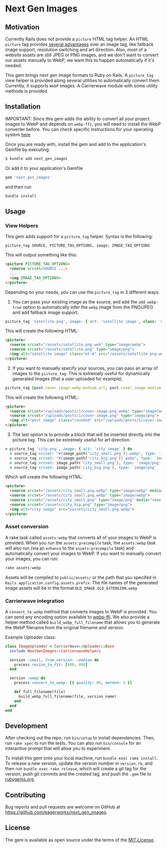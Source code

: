 # Next Gen Images

## Motivation

Currently Rails does not provide a `picture` HTML tag helper. An HTML `picture` tag provides [several advantages](https://blog.bitsrc.io/why-you-should-use-picture-tag-instead-of-img-tag-b9841e86bf8b) over an image tag, like fallback image support, resolution switching and art direction.
Also, most of a website assets are still JPEG or PNG images, and we don't want to convert our assets manually to WebP, we want this to happen automatically if it's needed.

This gem brings next gen image formats to Ruby on Rails. A `picture_tag` view helper is provided along several utilities to automatically convert them. Currently, it supports `WebP` images. A Carrierwave module with some utility methods is provided.


## Installation

IMPORTANT:
Since this gem adds the ability to convert all your project images to WebP and depends on `webp-ffi`, you will need to install the WebP converter before. You can check specific instructions for your operating system [here](https://github.com/le0pard/webp-ffi#installation)

Once you are ready with, install the gem and add to the application's Gemfile by executing:

```bash
$ bundle add next_gen_images
```

Or add it to your application's Gemfile
```ruby
gem 'next_gen_images'
```
and then run 
```bash
bundle install
```

## Usage

### View Helpers

This gem adds support for a `picture_tag` helper. Syntax is the following:
```
picture_tag SOURCE, PICTURE_TAG_OPTIONS, image: IMAGE_TAG_OPTIONS
```

This will output something like this:
```html
<picture PICTURE_TAG_OPTIONS>
  <source srcset=SOURCE ...>
  ... 
  <img IMAGE_TAG_OPTIONS>
</picture>
```

Depending on your needs, you can use the `picture_tag` in 3 different ways:

1. You can pass your existing image as the source, and add the `add_webp: true` option to automatically infer the `webp` image from the PNG/JPEG and add fallback image support.
```ruby
picture_tag 'satellite.png', image: { alt: 'satellite image', class: 'mt-0' }, add_webp: true
```
This will create the following HTML:
```html
<picture>
  <source srcset="/assets/satellite.png.web" type="image/webp">
  <source srcset="/assets/satellite.png" type="image/png">
  <img alt="satellite image" class="mt-0" src="/assets/satellite.png.webp">
</picture>
```

2. If you want to manually specify your sources, you can pass an array of images to the `picture_tag`. This is extremely useful for dynamically generated images (that a user uploaded for example).
```ruby
picture_tag [post.cover_image.webp.medium.url, post.cover_image.medium.url], image: { alt: 'post image', class: 'rounded' }
```

This will create the following HTML:
```html
<picture>
  <source srcset="/uploads/posts/1/cover-image.png.webp" type="image/webp">
  <source srcset="/uploads/posts/1/cover-image.png" type="image/png">
  <img alt="post image" class="rounded" src="/uploads/posts/1/cover-image.png.webp">
</picture>
```

3. The last option is to provide a block that will be inserted directly into the picture tag. This can be extremely useful for art direction.

```ruby
= picture_tag 'city.png', image: { alt: 'city image' } do
  = source_tag srcset: "#{image_path('city_small.png')}.webp", type: 'image/webp', media: '(max-width: 1728px)'
  = source_tag srcset: "#{image_path('city_big.png')}.webp", type: 'image/webp'
  = source_tag srcset: image_path('city_small.png'), type: 'image/png', media: '(max-width: 1728px)'
  = source_tag srcset: image_path('city_big.png'), type: 'image/png'
```
Which will create the following HTML:
```html
<picture>
  <source srcset="/assets/city_small.png.webp" type="image/webp" media="(max-width: 1728px)">
  <source srcset="/assets/city_small.png.webp" type="image/webp">
  <source srcset="/assets/city_small.png" type="image/png" media="(max-width: 1728px)">
  <source srcset="/assets/city_big.png" type="image/png">
  <img alt="city image" src="/assets/city_small.png.webp">
</picture>
```

### Asset conversion

A rake task called `assets:webp` that converts all of your images to WebP is provided. When you run the `assets:precompile` task, the `assets:webp` task will also run (via an `enhance` to the `assets:precompile` task) and automatically convert your images to WebP.
If you want to manually convert your images, you can run:
```bash
rake assets:webp
```
Assets will be compiled to `public/assets/` or the path that you specifed in `Rails.application.config.assets.prefix`.
The file names of the generated image assets will be in the format:`OLD_IMAGE.OLD_EXTENSION.webp`

### Carrierwave integration

A `convert_to_webp` method that converts images to WebP is provided. You can send any encoding option available to [webp-ffi](https://github.com/le0pard/webp-ffi#encode-webp-image).
We also provide a helper method called `build_webp_full_filename` that allows you to generate the WebP filename from the original filename and version.

Example Uploader class:
```ruby
class ImageUploader < CarrierWave::Uploader::Base
  include NextGenImages::CarrierwaveHelpers

  version :small, from_version: :medium do
    process resize_to_fit: [400, 400]
  end

  version :webp do
    process convert_to_webp: [{ quality: 80, method: 5 }]

    def full_filename(file)
      build_webp_full_filename(file, version_name)
    end
  end
end
```

## Development

After checking out the repo, run `bin/setup` to install dependencies. Then, run `rake spec` to run the tests. You can also run `bin/console` for an interactive prompt that will allow you to experiment.

To install this gem onto your local machine, run `bundle exec rake install`. To release a new version, update the version number in `version.rb`, and then run `bundle exec rake release`, which will create a git tag for the version, push git commits and the created tag, and push the `.gem` file to [rubygems.org](https://rubygems.org).

## Contributing

Bug reports and pull requests are welcome on GitHub at https://github.com/eagerworks/next_gen_images.

## License

The gem is available as open source under the terms of the [MIT License](https://opensource.org/licenses/MIT).
